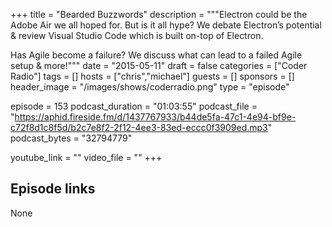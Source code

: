+++
title = "Bearded Buzzwords"
description = """Electron could be the Adobe Air we all hoped for. But is it all hype? We debate Electron’s potential & review Visual Studio Code which is built on-top of Electron.

Has Agile become a failure? We discuss what can lead to a failed Agile setup & more!"""
date = "2015-05-11"
draft = false
categories = ["Coder Radio"]
tags = []
hosts = ["chris","michael"]
guests = []
sponsors = []
header_image = "/images/shows/coderradio.png"
type = "episode"

episode = 153
podcast_duration = "01:03:55"
podcast_file = "https://aphid.fireside.fm/d/1437767933/b44de5fa-47c1-4e94-bf9e-c72f8d1c8f5d/b2c7e8f2-2f12-4ee3-83ed-eccc0f3909ed.mp3"
podcast_bytes = "32794779"

youtube_link = ""
video_file = ""
+++

## Episode links

None

